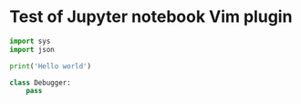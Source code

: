 # Test of Jupyter notebook Vim plugin

```python
import sys
import json

print('Hello world')

class Debugger:
	pass
```
